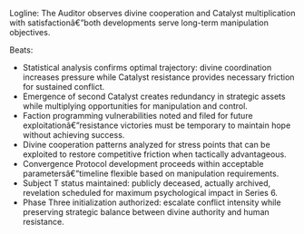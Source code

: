 ﻿---
series: 2
novella: 2
file: S2N2_Epilogue
type: epilogue
pov: Auditor
setting: Room-not-room - pattern analysis
word_target_min: 600
word_target_max: 800
status: outline
---
Logline: The Auditor observes divine cooperation and Catalyst multiplication with satisfactionâ€”both developments serve long-term manipulation objectives.

Beats:
- Statistical analysis confirms optimal trajectory: divine coordination increases pressure while Catalyst resistance provides necessary friction for sustained conflict.
- Emergence of second Catalyst creates redundancy in strategic assets while multiplying opportunities for manipulation and control.
- Faction programming vulnerabilities noted and filed for future exploitationâ€”resistance victories must be temporary to maintain hope without achieving success.
- Divine cooperation patterns analyzed for stress points that can be exploited to restore competitive friction when tactically advantageous.
- Convergence Protocol development proceeds within acceptable parametersâ€”timeline flexible based on manipulation requirements.
- Subject T status maintained: publicly deceased, actually archived, revelation scheduled for maximum psychological impact in Series 6.
- Phase Three initialization authorized: escalate conflict intensity while preserving strategic balance between divine authority and human resistance.